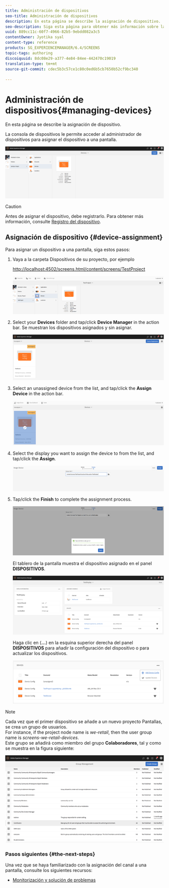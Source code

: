 ```yaml
---
title: Administración de dispositivos
seo-title: Administración de dispositivos
description: En esta página se describe la asignación de dispositivo.
seo-description: Siga esta página para obtener más información sobre la asignación de dispositivo. La consola de dispositivos le permite acceder al administrador de dispositivos para asignar el dispositivo a una pantalla.
uuid: 889cc11c-60f7-4966-82b5-9ebdd082a3c5
contentOwner: Jyotika syal
content-type: reference
products: SG_EXPERIENCEMANAGER/6.4/SCREENS
topic-tags: authoring
discoiquuid: 8dc08e29-a377-4e84-84ee-442470c19019
translation-type: tm+mt
source-git-commit: cdec5b3c57ce1c80c0ed6b5cb7650b52cf9bc340

---
```



# Administración de dispositivos{#managing-devices}

En esta página se describe la asignación de dispositivo.

La consola de dispositivos le permite acceder al administrador de dispositivos para asignar el dispositivo a una pantalla.

![chlimage_1-31](assets/chlimage_1-31.png)

>[!CAUTION]
>
>Antes de asignar el dispositivo, debe registrarlo. Para obtener más información, consulte [Registro del dispositivo](managing-devices.md).

## Asignación de dispositivo {#device-assignment}

Para asignar un dispositivo a una pantalla, siga estos pasos:

1. Vaya a la carpeta Dispositivos de su proyecto, por ejemplo

   [http://localhost:4502/screens.html/content/screens/TestProject](http://localhost:4502/screens.html/content/screens/TestProject)

   ![chlimage_1-32](assets/chlimage_1-32.png)

1. Select your **Devices** folder and tap/click **Device Manager** in the action bar. Se muestran los dispositivos asignados y sin asignar.

   ![chlimage_1-33](assets/chlimage_1-33.png)

1. Select an unassigned device from the list, and tap/click the **Assign Device** in the action bar.

   ![chlimage_1-34](assets/chlimage_1-34.png)

1. Select the display you want to assign the device to from the list, and tap/click the **Assign**.

   ![chlimage_1-35](assets/chlimage_1-35.png)

1. Tap/click the **Finish** to complete the assignment process.

   ![chlimage_1-36](assets/chlimage_1-36.png)

   El tablero de la pantalla muestra el dispositivo asignado en el panel **DISPOSITIVOS**.

   ![chlimage_1-37](assets/chlimage_1-37.png)

   Haga clic en (**...**) en la esquina superior derecha del panel **DISPOSITIVOS** para añadir la configuración del dispositivo o para actualizar los dispositivos.

   ![chlimage_1-38](assets/chlimage_1-38.png)

>[!NOTE]
>
>Cada vez que el primer dispositivo se añade a un nuevo proyecto Pantallas, se crea un grupo de usuarios.\
>For instance, if the project node name is *we-retail*, then the user group name is *screens-we-retail-devices*.\
>Este grupo se añadirá como miembro del grupo **Colaboradores**, tal y como se muestra en la figura siguiente:

![chlimage_1-39](assets/chlimage_1-39.png)

### Pasos siguientes {#the-next-steps}

Una vez que se haya familiarizado con la asignación del canal a una pantalla, consulte los siguientes recursos:

* [Monitorización y solución de problemas](monitoring-screens.md)

